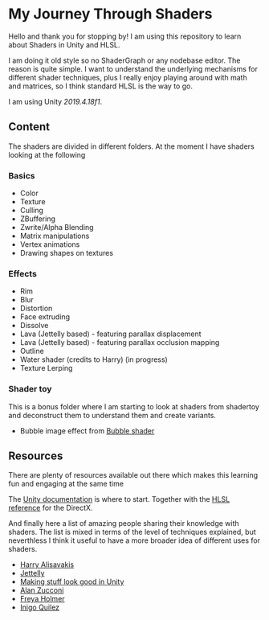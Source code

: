 # My Journey Through Shaders

Hello and thank you for stopping by!
I am using this repository to learn about Shaders in Unity and HLSL. 

I am doing it old style so no ShaderGraph or any nodebase editor.
The reason is quite simple. I want to understand the underlying mechanisms for different shader techniques, plus I really enjoy playing around with math and matrices, so I think standard HLSL is the way to go.

I am using Unity _2019.4.18f1_.

## Content

The shaders are divided in different folders. At the moment I have shaders looking at the following

### Basics

- Color
- Texture
- Culling
- ZBuffering
- Zwrite/Alpha Blending
- Matrix manipulations
- Vertex animations
- Drawing shapes on textures

### Effects

- Rim
- Blur
- Distortion
- Face extruding
- Dissolve
- Lava (Jettelly based)  - featuring parallax displacement
- Lava (Jettelly based)  - featuring parallax occlusion mapping
- Outline
- Water shader (credits to Harry) (in progress)
- Texture Lerping

### Shader toy

This is a bonus folder where I am starting to look at shaders from shadertoy and deconstruct them to understand them and create variants.
- Bubble image effect from [Bubble shader](https://www.shadertoy.com/view/4dl3zn)

## Resources

There are plenty of resources available out there which makes this learning fun and engaging at the same time

The [Unity documentation](https://docs.unity3d.com/Manual/SL-ShadingLanguage.html) is where to start.
Together with the [HLSL reference](https://docs.microsoft.com/en-us/windows/win32/direct3dhlsl/dx-graphics-hlsl-reference) for the DirectX.

And finally here a list of amazing people sharing their knowledge with shaders. The list is mixed in terms of the level of techniques explained, but neverthless I think it useful to have a more broader idea of different uses for shaders.

- [Harry Alisavakis](https://twitter.com/HarryAlisavakis)
- [Jettelly](https://www.youtube.com/channel/UCDe9IaIvr1XOP3vbTgIekBQ)
- [Making stuff look good in Unity](https://www.youtube.com/channel/UCEklP9iLcpExB8vp_fWQseg)
- [Alan Zucconi](https://www.alanzucconi.com/tutorials/)
- [Freya Holmer](https://twitter.com/FreyaHolmer)
- [Inigo Quilez](https://iquilezles.org/index.html)
